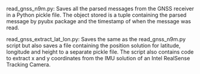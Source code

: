 read_gnss_n9m.py: Saves all the parsed messages from the GNSS receiver in a Python pickle file. The object stored is a tuple containing the parsed message by pyubx package and the timestamp of when the message was read.

read_gnss_extract_lat_lon.py: Saves the same as the read_gnss_n9m.py script but also saves a file containing the position solution for latitude, longitude and height to a separate pickle file. The script also contains code to extract x and y coordinates from the IMU solution of an Intel RealSense Tracking Camera.